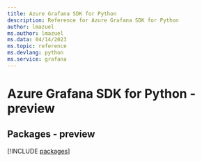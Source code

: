 ```yaml
---
title: Azure Grafana SDK for Python
description: Reference for Azure Grafana SDK for Python
author: lmazuel
ms.author: lmazuel
ms.data: 04/14/2023
ms.topic: reference
ms.devlang: python
ms.service: grafana
---
```

# Azure Grafana SDK for Python - preview
## Packages - preview
[!INCLUDE [packages](grafana-index.md)]